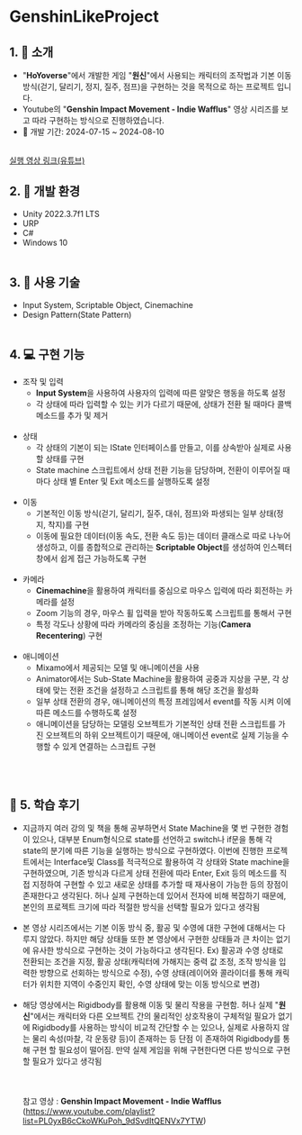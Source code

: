 # GenshinLikeProject
## 1. :file_folder: 소개
 * "__HoYoverse__"에서 개발한 게임 "__원신__"에서 사용되는 캐릭터의 조작법과 기본 이동 방식(걷기, 달리기, 정지, 질주, 점프)을 구현하는 것을 목적으로 하는 프로젝트 입니다.
 * Youtube의 "**Genshin Impact Movement - Indie Wafflus**" 영상 시리즈를 보고 따라 구현하는 방식으로 진행하였습니다.
 * :calendar: 개발 기간: 2024-07-15 ~ 2024-08-10
<br/><br/>

[실행 영상 링크(유튜브)](https://youtu.be/fH1L4OWUQzI)

## 2. :house_with_garden: 개발 환경
 * Unity 2022.3.7f1 LTS
 * URP
 * C#
 * Windows 10
<br/><br/>

## 3. :wrench: 사용 기술
 * Input System, Scriptable Object, Cinemachine
 * Design Pattern(State Pattern)
<br/><br/>

## 4. :computer: 구현 기능
 * 조작 및 입력
    * **Input System**을 사용하여 사용자의 입력에 따른 알맞은 행동을 하도록 설정
    * 각 상태에 따라 입력할 수 있는 키가 다르기 때문에, 상태가 전환 될 때마다 콜백 메소드를 추가 및 제거
      <br/><br/>
 * 상태
    * 각 상태의 기본이 되는 IState 인터페이스를 만들고, 이를 상속받아 실제로 사용할 상태를 구현
    * State machine 스크립트에서 상태 전환 기능을 담당하며, 전환이 이루어질 때마다 상태 별 Enter 및 Exit 메소드를 실행하도록 설정
      <br/><br/>
 * 이동
    * 기본적인 이동 방식(걷기, 달리기, 질주, 대쉬, 점프)와 파생되는 일부 상태(정지, 착지)를 구현
    * 이동에 필요한 데이터(이동 속도, 전환 속도 등)는 데이터 클래스로 따로 나누어 생성하고, 이를 종합적으로 관리하는 **Scriptable Object**를 생성하여 인스펙터 창에서 쉽게 접근 가능하도록 구현
      <br/><br/>
 * 카메라
    * **Cinemachine**을 활용하여 캐릭터를 중심으로 마우스 입력에 따라 회전하는 카메라를 설정
    * Zoom 기능의 경우, 마우스 휠 입력을 받아 작동하도록 스크립트를 통해서 구현
    * 특정 각도나 상황에 따라 카메라의 중심을 조정하는 기능(**Camera Recentering**) 구현
      <br/><br/>
 * 애니메이션
    * Mixamo에서 제공되는 모델 및 애니메이션을 사용
    * Animator에서는 Sub-State Machine을 활용하여 공중과 지상을 구분, 각 상태에 맞는 전환 조건을 설정하고 스크립트를 통해 해당 조건을 활성화
    * 일부 상태 전환의 경우, 애니메이션의 특정 프레임에서 event를 작동 시켜 이에 따른 메소드를 수행하도록 설정
    * 애니메이션을 담당하는 모델링 오브젝트가 기본적인 상태 전환 스크립트를 가진 오브젝트의 하위 오브젝트이기 때문에, 애니메이션 event로 실제 기능을 수행할 수 있게 연결하는 스크립트 구현
 
<br/><br/>
## :thought_balloon: 5. 학습 후기
 * 지금까지 여러 강의 및 책을 통해 공부하면서 State Machine을 몇 번 구현한 경험이 있으나, 대부분 Enum형식으로 state를 선언하고 switch나 if문을 통해 각 state의 분기에 따른 기능을 실행하는 방식으로 구현하였다.
   이번에 진행한 프로젝트에서는 Interface및 Class를 적극적으로 활용하여 각 상태와 State machine을 구현하였으며, 기존 방식과 다르게 상태 전환에 따라 Enter, Exit 등의 메소드를 직접 지정하여 구현할 수 있고 새로운 상태를 추가할 때 재사용이 가능한 등의 장점이 존재한다고 생각된다.
   허나 실제 구현하는데 있어서 전자에 비해 복잡하기 때문에, 본인의 프로젝트 크기에 따라 적절한 방식을 선택할 필요가 있다고 생각됨<br/><br/>
 * 본 영상 시리즈에서는 기본 이동 방식 중, 활공 및 수영에 대한 구현에 대해서는 다루지 않았다. 하지만 해당 상태들 또한 본 영상에서 구현한 상태들과 큰 차이는 없기에 유사한 방식으로 구현하는 것이 가능하다고 생각된다.
   Ex) 활공과 수영 상태로 전환되는 조건을 지정, 활공 상태(캐릭터에 가해지는 중력 값 조정, 조작 방식을 입력한 방향으로 선회하는 방식으로 수정), 수영 상태(레이어와 콜라이더를 통해 캐릭터가 위치한 지역이 수중인지 확인, 수영 상태에 맞는 이동 방식으로 변경)<br/><br/>
 * 해당 영상에서는 Rigidbody를 활용해 이동 및 물리 작용을 구현함. 허나 실제 "__원신__"에서는 캐릭터와 다른 오브젝트 간의 물리적인 상호작용이 구체적일 필요가 없기에 Rigidbody를 사용하는 방식이 비교적 간단할 수 는 있으나, 실제로 사용하지 않는 물리 속성(마찰, 각 운동량 등)이 존재하는 등 단점 
   이 존재하여 Rigidbody를 통해 구현 할 필요성이 떨어짐. 만약 실제 게임을 위해 구현한다면 다른 방식으로 구현 할 필요가 있다고 생각됨<br/><br/>
<br/><br/>
 참고 영상 : **Genshin Impact Movement - Indie Wafflus** (https://www.youtube.com/playlist?list=PL0yxB6cCkoWKuPoh_9dSvdItQENVx7YTW)
